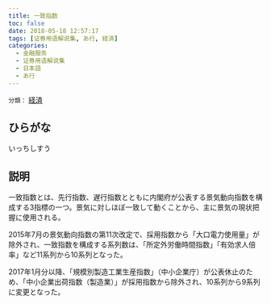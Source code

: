 ```yaml
---
title: 一致指数
toc: false
date: 2018-05-18 12:57:17
tags: [证券用语解说集, あ行, 経済]
categories:
  - 金融服务
  - 证券用语解说集
  - 日本語
  - あ行
---
```


`分類：` [経済](/tags/経済/)

## ひらがな

いっちしすう

## 説明

一致指数とは、先行指数、遅行指数とともに内閣府が公表する景気動向指数を構成する3指標の一つ。景気に対しほぼ一致して動くことから、主に景気の現状把握に使用される。

2015年7月の景気動向指数の第11次改定で、採用指数から「大口電力使用量」が除外され、一致指数を構成する系列数は、「所定外労働時間指数」「有効求人倍率」など11系列から10系列となった。

2017年1月分以降、「規模別製造工業生産指数」（中小企業庁）が公表休止のため、「中小企業出荷指数（製造業）」が採用指数から除外され、10系列から9系列に変更となった。

